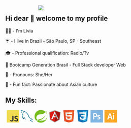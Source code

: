 <img align="right" width="400px" src="https://64.media.tumblr.com/51b20c284d9853dcd550c15f9d988eba/tumblr_misdlqWvzl1ro20uwo1_500.gif">

## Hi dear :space_invader: welcome to my profile                                                      

:fairy_woman: - I'm Lívia<p>
:umbrella: - I live in Brazil - São Paulo, SP - Southeast<p>
🎓 - Professional qualification: Radio/Tv<p> 
🚀 Bootcamp Generation Brasil - Full Stack developer Web<p>
🥀 - Pronouns: She/Her<p>
:sushi: - Fun fact: Passionate about Asian culture<p>


## My Skills:
<img src="" width="40px;"> <img src="https://raw.githubusercontent.com/devicons/devicon/master/icons/javascript/javascript-original.svg" width="40px;"> <img src="https://raw.githubusercontent.com/devicons/devicon/master/icons/mysql/mysql-original.svg" width="40px;"> <img src="https://raw.githubusercontent.com/devicons/devicon/master/icons/spring/spring-original.svg" width="40px;"> <img src="https://raw.githubusercontent.com/devicons/devicon/master/icons/angularjs/angularjs-original.svg" width="40px;"> <img src="https://raw.githubusercontent.com/devicons/devicon/master/icons/html5/html5-original.svg" width="40px;"> <img src="https://raw.githubusercontent.com/devicons/devicon/master/icons/css3/css3-original.svg" width="40px;"> <img src="https://raw.githubusercontent.com/devicons/devicon/master/icons/photoshop/photoshop-plain.svg" width="40px;"> <img src="https://raw.githubusercontent.com/devicons/devicon/master/icons/illustrator/illustrator-plain.svg" width="40px;"> 


